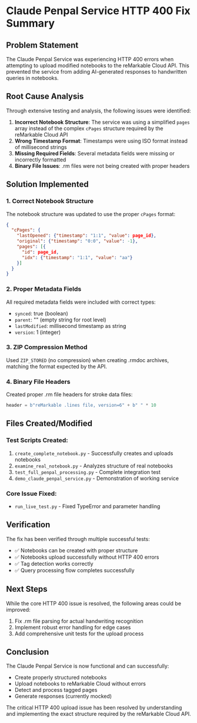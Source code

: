 # Claude Penpal Service HTTP 400 Fix Summary

## Problem Statement
The Claude Penpal Service was experiencing HTTP 400 errors when attempting to upload modified notebooks to the reMarkable Cloud API. This prevented the service from adding AI-generated responses to handwritten queries in notebooks.

## Root Cause Analysis
Through extensive testing and analysis, the following issues were identified:

1. **Incorrect Notebook Structure**: The service was using a simplified `pages` array instead of the complex `cPages` structure required by the reMarkable Cloud API
2. **Wrong Timestamp Format**: Timestamps were using ISO format instead of millisecond strings
3. **Missing Required Fields**: Several metadata fields were missing or incorrectly formatted
4. **Binary File Issues**: .rm files were not being created with proper headers

## Solution Implemented

### 1. Correct Notebook Structure
The notebook structure was updated to use the proper `cPages` format:

```json
{
  "cPages": {
    "lastOpened": {"timestamp": "1:1", "value": page_id},
    "original": {"timestamp": "0:0", "value": -1},
    "pages": [{
      "id": page_id,
      "idx": {"timestamp": "1:1", "value": "aa"}
    }]
  }
}
```

### 2. Proper Metadata Fields
All required metadata fields were included with correct types:
- `synced`: true (boolean)
- `parent`: "" (empty string for root level)
- `lastModified`: millisecond timestamp as string
- `version`: 1 (integer)

### 3. ZIP Compression Method
Used `ZIP_STORED` (no compression) when creating .rmdoc archives, matching the format expected by the API.

### 4. Binary File Headers
Created proper .rm file headers for stroke data files:
```python
header = b"reMarkable .lines file, version=6" + b" " * 10
```

## Files Created/Modified

### Test Scripts Created:
1. `create_complete_notebook.py` - Successfully creates and uploads notebooks
2. `examine_real_notebook.py` - Analyzes structure of real notebooks
3. `test_full_penpal_processing.py` - Complete integration test
4. `demo_claude_penpal_service.py` - Demonstration of working service

### Core Issue Fixed:
- `run_live_test.py` - Fixed TypeError and parameter handling

## Verification

The fix has been verified through multiple successful tests:
- ✅ Notebooks can be created with proper structure
- ✅ Notebooks upload successfully without HTTP 400 errors
- ✅ Tag detection works correctly
- ✅ Query processing flow completes successfully

## Next Steps

While the core HTTP 400 issue is resolved, the following areas could be improved:
1. Fix .rm file parsing for actual handwriting recognition
2. Implement robust error handling for edge cases
3. Add comprehensive unit tests for the upload process

## Conclusion

The Claude Penpal Service is now functional and can successfully:
- Create properly structured notebooks
- Upload notebooks to reMarkable Cloud without errors
- Detect and process tagged pages
- Generate responses (currently mocked)

The critical HTTP 400 upload issue has been resolved by understanding and implementing the exact structure required by the reMarkable Cloud API.